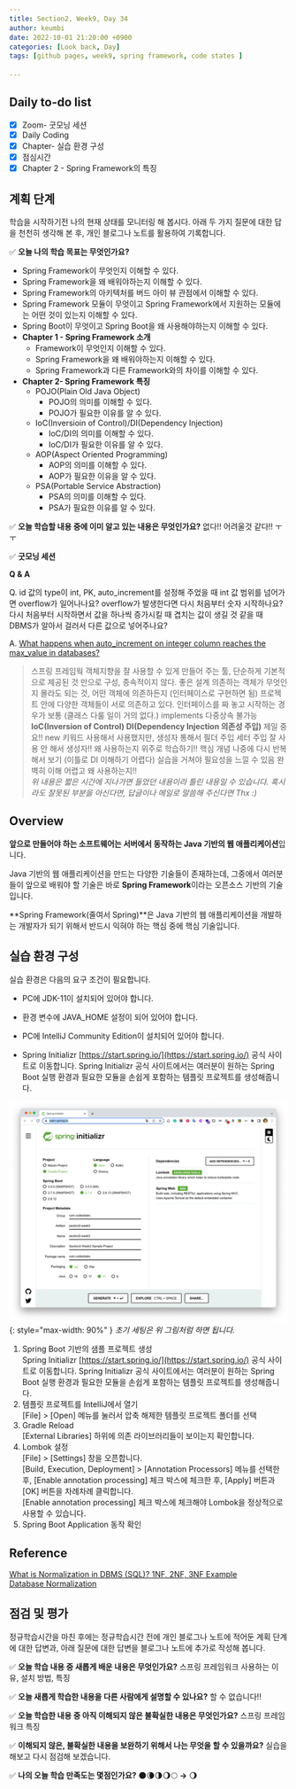 ```yaml
---
title: Section2, Week9, Day 34
author: keumbi
date: 2022-10-01 21:20:00 +0900
categories: [Look back, Day]
tags: [github pages, week9, spring framework, code states ]

---
```


## Daily to-do list

- [x]  Zoom- 굿모닝 세션
- [x]  Daily Coding
- [x]  Chapter- 실습 환경 구성
- [x]  점심시간
- [x]  Chapter 2 - Spring Framework의 특징

## 계획 단계
학습을 시작하기전 나의 현재 상태를 모니터링 해 봅시다. 아래 두 가지 질문에 대한 답을 천천히 생각해 본 후, 개인 블로그나 노트를 활용하여 기록합니다.

  ✅ **오늘 나의 학습 목표는 무엇인가요?**

  - Spring Framework이 무엇인지 이해할 수 있다.
  - Spring Framework을 왜 배워야하는지 이해할 수 있다.
  - Spring Framework의 아키텍처를 버드 아이 뷰 관점에서 이해할 수 있다.
  - Spring Framework 모듈이 무엇이고 Spring Framework에서 지원하는 모듈에는 어떤 것이 있는지 이해할 수 있다.
  - Spring Boot이 무엇이고 Spring Boot을 왜 사용해야하는지 이해할 수 있다.
  - **Chapter 1 - Spring Framework 소개**
    - Framework이 무엇인지 이해할 수 있다.
    - Spring Framework을 왜 배워야하는지 이해할 수 있다.
    - Spring Framework과 다른 Framework와의 차이를 이해할 수 있다.
  - **Chapter 2- Spring Framework 특징**
    - POJO(Plain Old Java Object)
      - POJO의 의미를 이해할 수 있다.
      - POJO가 필요한 이유를 알 수 있다.
    - IoC(Inversioin of Control)/DI(Dependency Injection)
      - IoC/DI의 의미를 이해할 수 있다.
      - IoC/DI가 필요한 이유를 알 수 있다.
    - AOP(Aspect Oriented Programming)
      - AOP의 의미를 이해할 수 있다.
      - AOP가 필요한 이유을 알 수 있다.
    - PSA(Portable Service Abstraction)
      - PSA의 의미를 이해할 수 있다.
      - PSA가 필요한 이유를 알 수 있다.

✅ **오늘 학습할 내용 중에 이미 알고 있는 내용은 무엇인가요?** 없다!! 어려울것 같다!! ㅜㅜ

✅ **굿모닝 세션**

**Q & A**

Q. id 값의 type이 int, PK, auto_increment를 설정해 주었을 때 int 값 범위를 넘어가면 overflow가 일어나나요?
overflow가 발생한다면 다시 처음부터 숫자 시작하나요?
다시 처음부터 시작하면서 값을 하나씩 증가시킬 때 겹치는 값이 생길 것 같을 때 DBMS가 알아서 걸러서 다른 값으로 넣어주나요?

A. [What happens when auto_increment on integer column reaches the max_value in databases?](https://stackoverflow.com/questions/2615417/what-happens-when-auto-increment-on-integer-column-reaches-the-max-value-in-data)


>스프링 프레임웍 객체지향을 잘 사용할 수 있게 만들어 주는 툴, 단순하게 기본적으로 제공된 것 만으로 구성, 종속적이지 않다. 좋은 설계 의존하는 객체가 무엇인지 몰라도 되는 것, 어떤 객체에 의존하든지 (인터페이스로 구현하면 됨)
프로젝트 안에 다양한 객체들이 서로 의존하고 있다.
인터페이스를 짜 놓고 시작하는 경우가 보통 (클래스 다룰 일이 거의 없다.) implements  다중상속 불가능
**IoC(Inversion of Control) DI(Dependency Injection 의존성 주입)** 제일 중요!! new 키워드 사용해서 사용했지만, 생성자 통해서 필더 주입 세터 주입 잘 사용 안 해서 생성자!!
왜 사용하는지 위주로 학습하기!! 핵심 개념 나중에 다시 반복해서 보기 (이틀로 DI 이해하기 어렵다) 실습을 거쳐야 필요성을 느낄 수 있음 완벽히 이해 어렵고 왜 사용하는지!!
> \
_위 내용은 짧은 시간에 지나가면 들었던 내용이라 틀린 내용일 수 있습니다. 혹시라도 잘못된 부분을 아신다면, 답글이나 메일로 말씀해 주신다면 Thx :)_


## Overview
**앞으로 만들어야 하는 소프트웨어는 서버에서 동작하는 Java 기반의 웹 애플리케이션**입니다.

Java 기반의 웹 애플리케이션을 만드는 다양한 기술들이 존재하는데, 그중에서 여러분들이 앞으로 배워야 할 기술은 바로 **Spring Framework**이라는 오픈소스 기반의 기술입니다.

**Spring Framework(줄여서 Spring)**은 Java 기반의 웹 애플리케이션을 개발하는 개발자가 되기 위해서 반드시 익혀야 하는 핵심 중에 핵심 기술입니다.

## 실습 환경 구성
실습 환경은 다음의 요구 조건이 필요합니다.

- PC에 JDK-11이 설치되어 있어야 합니다.
- 환경 변수에 JAVA_HOME 설정이 되어 있어야 합니다.
- PC에 IntelliJ Community Edition이 설치되어 있어야 합니다.


-  Spring Initializr [https://start.spring.io/](https://start.spring.io/) 공식 사이트로 이동합니다. Spring Initializr 공식 사이트에서는 여러분이 원하는 Spring Boot 실행 환경과 필요한 모듈을 손쉽게 포함하는 템플릿 프로젝트를 생성해줍니다.

![Window shadow](/assets/img/img_spring_framework.png){:  style="max-width: 90%" }
    _초기 세팅은 위 그림처럼 하면 됩니다._

1. Spring Boot 기반의 샘플 프로젝트 생성 <br>Spring Initializr [https://start.spring.io/](https://start.spring.io/) 공식 사이트로 이동합니다. Spring Initializr 공식 사이트에서는 여러분이 원하는 Spring Boot 실행 환경과 필요한 모듈을 손쉽게 포함하는 템플릿 프로젝트를 생성해줍니다.
2. 템플릿 프로젝트를 IntelliJ에서 열기 <br>[File] > [Open] 메뉴를 눌러서 압축 해제한 템플릿 프로젝트 폴더를 선택
3. Gradle Reload <br>[External Libraries] 하위에 의존 라이브러리들이 보이는지 확인합니다.
4. Lombok 설정 <br>[File] > [Settings] 창을 오픈합니다. <br>[Build, Execution, Deployment] > [Annotation Processors] 메뉴를 선택한 후, [Enable annotation processing] 체크 박스에 체크한 후, [Apply] 버튼과 [OK] 버튼을 차례차례 클릭합니다. <br>[Enable annotation processing] 체크 박스에 체크해야 Lombok을 정상적으로 사용할 수 있습니다.
5. Spring Boot Application 동작 확인

## Reference
[What is Normalization in DBMS (SQL)? 1NF, 2NF, 3NF Example](https://www.guru99.com/database-normalization.html)
<br>
[Database Normalization](https://www.w3schools.in/dbms/database-normalization)


## 점검 및 평가

정규학습시간을 마친 후에는 정규학습시간 전에 개인 블로그나 노트에 적어둔 계획 단계에 대한 답변과, 아래 질문에 대한 답변을 블로그나 노트에 추가로 작성해 봅니다.

  ✅ **오늘 학습 내용 중 새롭게 배운 내용은 무엇인가요?** 스프링 프레임워크 사용하는 이유, 설치 방법, 특징

  ✅ **오늘 새롭게 학습한 내용을 다른 사람에게 설명할 수 있나요?** 할 수 없습니다!!

  ✅ **오늘 학습한 내용 중 아직 이해되지 않은 불확실한 내용은 무엇인가요?** 스프링 프레임워크 특징

  ✅ **이해되지 않은, 불확실한 내용을 보완하기 위해서 나는 무엇을 할 수 있을까요?** 실습을 해보고 다시 점검해 보겠습니다.

  ✅ **나의 오늘 학습 만족도는 몇점인가요?** 🌑🌘🌗🌖🌕  **→**  🌖
